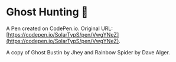 # Ghost Hunting 👻

A Pen created on CodePen.io. Original URL: [https://codepen.io/SolarTypS/pen/VwgYNeZ](https://codepen.io/SolarTypS/pen/VwgYNeZ).

A copy of Ghost Bustin by Jhey and Rainbow Spider by Dave Alger.